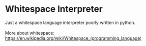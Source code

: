 # Whitespace Interpreter

Just a whitespace language interpreter poorly written in python.\
\
More about whitespace:
https://en.wikipedia.org/wiki/Whitespace_(programming_language)
